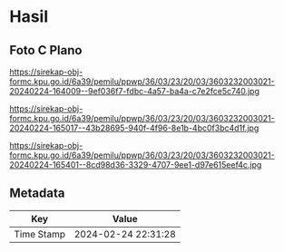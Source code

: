 # Hasil

## Foto C Plano

https://sirekap-obj-formc.kpu.go.id/6a39/pemilu/ppwp/36/03/23/20/03/3603232003021-20240224-164009--9ef036f7-fdbc-4a57-ba4a-c7e2fce5c740.jpg

https://sirekap-obj-formc.kpu.go.id/6a39/pemilu/ppwp/36/03/23/20/03/3603232003021-20240224-165017--43b28695-940f-4f96-8e1b-4bc0f3bc4d1f.jpg

https://sirekap-obj-formc.kpu.go.id/6a39/pemilu/ppwp/36/03/23/20/03/3603232003021-20240224-165401--8cd98d36-3329-4707-9ee1-d97e615eef4c.jpg


## Metadata

| Key        | Value               |
| ---------- | ------------------- |
| Time Stamp | 2024-02-24 22:31:28 |



